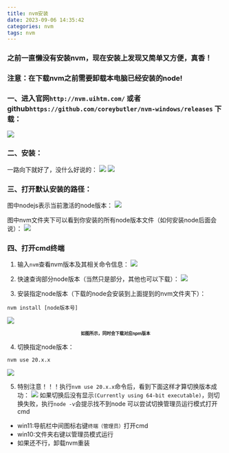 ```yaml
---
title: nvm安装
date: 2023-09-06 14:35:42
categories: nvm
tags: nvm
---
```


### 之前一直懒没有安装nvm，现在安装上发现又简单又方便，真香！

### 注意：在下载nvm之前需要卸载本电脑已经安装的node!

### 一、进入官网`http://nvm.uihtm.com/` 或者github`https://github.com/coreybutler/nvm-windows/releases` 下载：

![](http://www.guoxh.com/blog/img/nvm/1.png)

### 二、安装：
一路向下就好了，没什么好说的：
![](http://www.guoxh.com/blog/img/nvm/2.png)
![](http://www.guoxh.com/blog/img/nvm/3.png)

### 三、打开默认安装的路径：

图中nodejs表示当前激活的node版本：
![](http://www.guoxh.com/blog/img/nvm/4.png)

图中nvm文件夹下可以看到你安装的所有node版本文件（如何安装node后面会说）：
![](http://www.guoxh.com/blog/img/nvm/5.png)

### 四、打开cmd终端
1. 输入`nvm`查看nvm版本及其相关命令信息：
![](http://www.guoxh.com/blog/img/nvm/6.png)

2. 快速查询部分node版本（当然只是部分，其他也可以下载）：
![](http://www.guoxh.com/blog/img/nvm/7.png)

3. 安装指定node版本（下载的node会安装到上面提到的nvm文件夹下）：
```
nvm install [node版本号]
```
![](http://www.guoxh.com/blog/img/nvm/8.png)
<center><b><font size ='1'>如图所示，同时会下载对应npm版本</font></b></center>

4. 切换指定node版本：
```
nvm use 20.x.x
```
![](http://www.guoxh.com/blog/img/nvm/9.png)

5. 特别注意！！！执行`nvm use 20.x.x`命令后，看到下面这样才算切换版本成功：
![](http://www.guoxh.com/blog/img/nvm/10.png)
如果切换后没有显示`(Currently using 64-bit executable)`，则切换失败，执行`node -v`会提示找不到node
可以尝试切换管理员运行模式打开cmd
* win11:导航栏中间图标右键`终端（管理员）`打开cmd
* win10:文件夹右键以管理员模式运行
* 如果还不行，卸载nvm重装